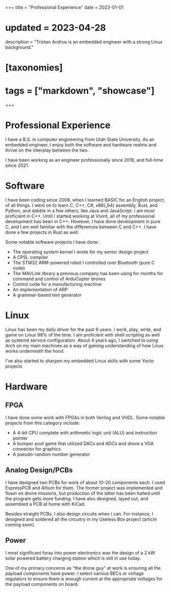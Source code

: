 +++
title = "Professional Experience"
date = 2023-01-01
# updated = 2023-04-28
description = "Tristan Andrus is an embedded engineer with a strong Linux background."

# [taxonomies]
# tags = ["markdown", "showcase"]
+++

# Professional Experience

I have a B.S. in computer engineering from Utah State University. As an embedded engineer, I enjoy both the software and hardware realms and thrive on the interplay between the two.

I have been working as an engineer professionally since 2018, and full-time since 2021.

# Software

I have been coding since 2008, when I learned BASIC for an English project, of all 
things. I went on to learn C, C++, C#, x86(_64) assembly, Rust, and Python, and 
dabble in a few others, like Java and JavaScript. I am most proficient in C++. 
Until I started working at Vivint, all of my professional development has been in C++. 
However, I have done development in pure C, and I am well familiar with the differences 
between C and C++. I have done a few projects in Rust as well.

Some notable software projects I have done:

- The operating system kernel I wrote for my senior design project
- A CPSL compiler
- The STM32 ARM-powered robot I controlled over Bluetooth (pure C code)
- The MAVLink library a previous company has been using for months for command and control of ArduCopter drones
- Control code for a manufacturing machine
- An implementation of ARP
- A grammar-based text generator

# Linux

Linux has been my daily driver for the past 6 years. I work, play, write, and game 
on Linux 98% of the time. I am proficient with shell scripting as well as systemd 
service configuration. About 4 years ago, I switched to using Arch on my main 
machines as a way of gaining understanding of how Linux works underneath the hood.

I've also started to sharpen my embedded Linux skills with some Yocto projects

# Hardware
## FPGA

I have done some work with FPGAs in both Verilog and VHDL. Some notable projects from this category include:

- A 4-bit CPU complete with arithmetic logic unit (ALU) and instruction pointer
- A bumper pool game that utilized DACs and ADCs and drove a VGA connector for graphics
- A pseudo-random number generator

## Analog Design/PCBs

I have designed two PCBs for work of about 10-20 components each. I used ExpressPCB 
and Altium for them. The former project was implemented and flown on drone missions, 
but production of the latter has been halted until the program gets more funding. 
I have also designed, layed out, and assembled a PCB at home with KiCad.

Besides straight PCBs, I also design circuits when I can. For instance, I designed 
and soldered all the circuitry in my Useless Box project (article coming soon).

## Power

I most significant foray into power electronics was the design of a 2 kW solar 
powered battery charging station which is still in use today.

One of my primary concerns as “the drone guy” at work is ensuring all the payload 
components have power. I select various BECs or voltage regulators to ensure there 
is enough current at the appropriate voltages for the payload components on board.

